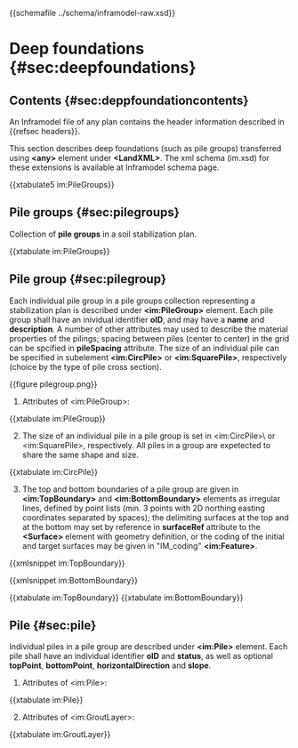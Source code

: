 {{schemafile ../schema/inframodel-raw.xsd}}
# Deep foundations {#sec:deepfoundations}

## Contents {#sec:deppfoundationcontents}

An Inframodel file of any plan contains the header information described in {{refsec headers}}.

This section describes deep foundations (such as pile groups) transferred using **\<any>** element under **\<LandXML>**. The xml schema (im.xsd) for these extensions is available at Inframodel schema page.

{{xtabulate5 im:PileGroups}}

## Pile groups {#sec:pilegroups}

Collection of **pile groups** in a soil stabilization plan.

{{xtabulate im:PileGroups}}

## Pile group {#sec:pilegroup}

Each individual pile group in a pile groups collection representing a stabilization plan is described under **\<im:PileGroup>** element. Each pile group shall have an inividual identifier **oID**, and may have a **name** and **description**. A number of other attributes may used to describe the material properties of the pilings; spacing between piles (center to center) in the grid can be spcified in **pileSpacing** attribute. The size of an individual pile can be specified in subelement **\<im:CircPile>** or **\<im:SquarePile>**, respectively (choice by the type of pile cross section).

{{figure pilegroup.png}}

1. Attributes of \<im:PileGroup>:

{{xtabulate im:PileGroup}}

2. The size of an individual pile in a pile group is set in \<im:CircPile>\ or \<im:SquarePile>\, respectively. All piles in a group are expetected to share the same shape and size.

{{xtabulate im:CircPile}}

3. The top and bottom boundaries of a pile group are given in **\<im:TopBoundary>** and **\<im:BottomBoundary>** elements as irregular lines, defined by point lists (min. 3 points with 2D northing easting coordinates separated by spaces); the delimiting surfaces at the top and at the bottom may set by reference in **surfaceRef** attribute to the **\<Surface>** element with geometry definition, or the coding of the initial and target surfaces may be given in "IM_coding" **\<im:Feature>**.

{{xmlsnippet im:TopBoundary}}

{{xmlsnippet im:BottomBoundary}}

{{xtabulate im:TopBoundary}}
{{xtabulate im:BottomBoundary}}

## Pile {#sec:pile}

Individual piles in a pile group are described under **\<im:Pile>** element. Each pile shall have an individual identifier **oID** and **status**, as well as optional **topPoint**, **bottomPoint**, **horizontalDirection** and **slope**.

1. Attributes of \<im:Pile>:

{{xtabulate im:Pile}}

2. Attributes of \<im:GroutLayer>:

{{xtabulate im:GroutLayer}}
